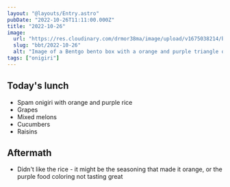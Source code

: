 ```yaml
---
layout: "@layouts/Entry.astro"
pubDate: "2022-10-26T11:11:00.000Z"
title: "2022-10-26"
image:
  url: "https://res.cloudinary.com/drmor38ma/image/upload/v1675038214/bbt/2022-10-26.jpg"
  slug: "bbt/2022-10-26"
  alt: "Image of a Bentgo bento box with a orange and purple triangle onigiri, grapes, various sliced melon pieces, cucumber, and raisins in the center."
tags: ["onigiri"]
---
```


## Today's lunch

- Spam onigiri with orange and purple rice
- Grapes
- Mixed melons
- Cucumbers
- Raisins

## Aftermath
- Didn't like the rice - it might be the seasoning that made it orange, or the purple food coloring not tasting great

